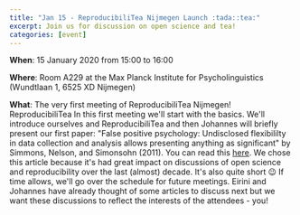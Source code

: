 ```yaml
---
title: "Jan 15 - ReproducibiliTea Nijmegen Launch :tada::tea:"
excerpt: Join us for discussion on open science and tea!
categories: [event]
---
```


**When**: 15 January 2020 from 15:00 to 16:00

**Where**: Room A229 at the Max Planck Institute for Psycholinguistics (Wundtlaan 1, 6525 XD Nijmegen)

**What**: The very first meeting of ReproducibiliTea Nijmegen! ReproducibiliTea 
In this first meeting we'll start with the basics.
We'll introduce ourselves and ReproducibiliTea and then Johannes will briefly present our first paper: "False positive psychology: Undisclosed flexibililty in data collection and analysis allows presenting anything as significant" by Simmons, Nelson, and Simonsohn (2011).
You can read this [here](https://journals.sagepub.com/doi/10.1177/0956797611417632).
We chose this article because it's had great impact on discussions of open science and reproducibility over the last (almost) decade.
It's also quite short :wink:
If time allows, we'll go over the schedule for future meetings.
Eirini and Johannes have already thought of some articles to discuss next but we want these discussions to reflect the interests of the attendees - you!
